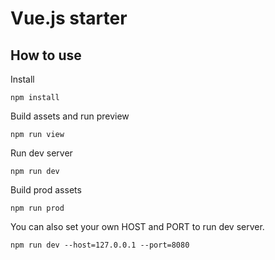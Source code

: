 # Vue.js starter

## How to use


Install
```
npm install
```

Build assets and run preview
```
npm run view
```

Run dev server
```
npm run dev
```

Build prod assets
```
npm run prod
```

You can also set your own HOST and PORT to run dev server.
```
npm run dev --host=127.0.0.1 --port=8080
```
